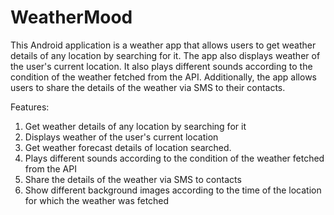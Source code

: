 # WeatherMood
This Android application is a weather app that allows users to get weather details of any location by searching for it. The app also displays weather of the user's current location. It also plays different sounds according to the condition of the weather fetched from the API. Additionally, the app allows users to share the details of the weather via SMS to their contacts.

Features:
1. Get weather details of any location by searching for it
2. Displays weather of the user's current location
3. Get weather forecast details of location searched.
4. Plays different sounds according to the condition of the weather fetched from the API
5. Share the details of the weather via SMS to contacts
6. Show different background images according to the time of the location for which the weather was fetched
